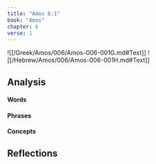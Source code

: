 ```yaml
---
title: "Amos 6:1"
book: "Amos"
chapter: 6
verse: 1
---
```

![[/Greek/Amos/006/Amos-006-001G.md#Text]]
![[/Hebrew/Amos/006/Amos-006-001H.md#Text]]

## Analysis

#### Words

#### Phrases

#### Concepts

## Reflections
